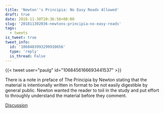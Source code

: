 ```yaml
---
title: 'Newton''s Principia: No Easy Reads Allowed'
draft: true
date: 2018-11-30T20:36:50+00:00
slug: '201811302036-newtons-principia-no-easy-reads'
tags:
  - tweets
is_tweet: true
tweet_info:
  id: '1068483993299910656'
  type: 'reply'
  is_thread: False
---
```




{{< tweet user="paulg" id="1068456166693441537" >}}

There is a note in preface of The Principia by Newton stating that the material is intentionally written in format to be not easily digestible by general public. Newton wanted the reader to toil in the study and put effort to throughly understand the material before they comment.

[Discussion](https://x.com/sytelus/status/1068483993299910656)
